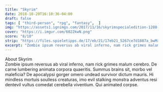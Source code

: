 ```yaml
---
title: "Skyrim"
date: 2018-10-20T16:10:36-04:00
draft: false
tags: [ "third-person", "rpg", "fantasy",  ]
img: "https://assets1.ignimgs.com/2017/11/16/skyrimspecialedition-1280-1510795773755_160w.jpg?fit=bounds&width=1280"
cover: "https://i.imgur.com/6022kwN.png"
score: "8/10"
strip: "https://files.spieletipps.de/17/eb/21/17eb21_5267ce7d1887a_bwMxYl82ZTE3.jpg"
excerpt: "Zombie ipsum reversus ab viral inferno, nam rick grimes malum cerebro. De carne lumbering animata corpora quaeritis. "
---
```


About Skyrim <br>
Zombie ipsum reversus ab viral inferno, nam rick grimes malum cerebro. De carne lumbering animata corpora quaeritis. Summus brains sit​​, morbo vel maleficia? De apocalypsi gorger omero undead survivor dictum mauris. Hi mindless mortuis soulless creaturas, imo evil stalking monstra adventus resi dentevil vultus comedat cerebella viventium. Qui animated corpse.